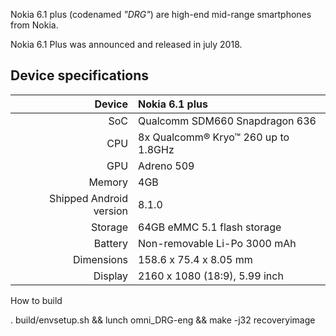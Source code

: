  Nokia 6.1 plus (codenamed _"DRG"_) are high-end mid-range smartphones from Nokia.

Nokia 6.1 Plus was announced and released in july 2018.

## Device specifications

| Device       |   Nokia 6.1 plus                                |
| -----------: | :---------------------------------------------- |
| SoC          | Qualcomm SDM660 Snapdragon 636                  |
| CPU          | 8x Qualcomm® Kryo™ 260 up to 1.8GHz             |
| GPU          | Adreno 509                                      |
| Memory       | 4GB                                             |
| Shipped Android version | 8.1.0                                |
| Storage      | 64GB eMMC 5.1 flash storage                     |
| Battery      | Non-removable Li-Po 3000 mAh                    |
| Dimensions   | 158.6 x 75.4 x 8.05 mm                          |
| Display      | 2160 x 1080 (18:9), 5.99 inch                   |


How to build

. build/envsetup.sh && lunch omni_DRG-eng && make -j32 recoveryimage

